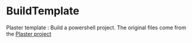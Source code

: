 ﻿# BuildTemplate
Plaster template : Build a powershell project.
The original files come from the [Plaster project](https://github.com/PowerShell/Plaster/tree/master/examples/NewModule)
